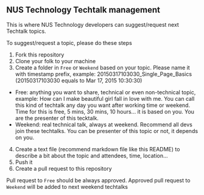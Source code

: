 ## NUS Technology Techtalk management

This is where NUS Technology developers can suggest/request next Techtalk topics.

To suggest/request a topic, please do these steps

1. Fork this repository
2. Clone your folk to your machine
3. Create a folder in `Free` or `Weekend` based on your topic. Please name it with timestamp prefix, example: 20150317103030_Single_Page_Basics (20150317103030 equals to Mar 17, 2015 10:30:30)
  - Free: anything you want to share, technical or even non-technical topic, example: How can I make beautiful girl fall in love with me.
  You can call this kind of techtalk any day you want after working time or weekend. Time for this is free, 5 mins, 30 mins, 10 hours... it is based on you. You are the presenter of this tecktalk.
  - Weekend: real technical talk, always at weekend. Recommend all devs join these techtalks. You can be presenter of this topic or not, it depends on you.

4. Create a text file (recommend markdown file like this README) to describe a bit about the topic and attendees, time, location...
5. Push it
6. Create a pull request to this repository

Pull request to `Free` should be always approved. Approved pull request to `Weekend` will be added to next weekend techtalks